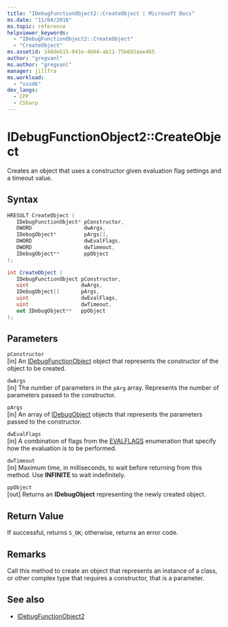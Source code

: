 ```yaml
---
title: "IDebugFunctionObject2::CreateObject | Microsoft Docs"
ms.date: "11/04/2016"
ms.topic: reference
helpviewer_keywords:
  - "IDebugFunctionObject2::CreateObject"
  - "CreateObject"
ms.assetid: 148de615-941e-4b64-ab11-75b692aae465
author: "gregvanl"
ms.author: "gregvanl"
manager: jillfra
ms.workload:
  - "vssdk"
dev_langs:
  - CPP
  - CSharp
---
```

# IDebugFunctionObject2::CreateObject
Creates an object that uses a constructor given evaluation flag settings and a timeout value.

## Syntax

```cpp
HRESULT CreateObject (
   IDebugFunctionObject* pConstructor,
   DWORD                 dwArgs,
   IDebugObject*         pArgs[],
   DWORD                 dwEvalFlags,
   DWORD                 dwTimeout,
   IDebugObject**        ppObject
);
```

```csharp
int CreateObject (
   IDebugFunctionObject pConstructor,
   uint                 dwArgs,
   IDebugObject[]       pArgs,
   uint                 dwEvalFlags,
   uint                 dwTimeout,
   out IDebugObject**   ppObject
);
```

## Parameters
`pConstructor`\
[in] An [IDebugFunctionObject](../../../extensibility/debugger/reference/idebugfunctionobject.md) object that represents the constructor of the object to be created.

`dwArgs`\
[in] The number of parameters in the `pArg` array. Represents the number of parameters passed to the constructor.

`pArgs`\
[in] An array of [IDebugObject](../../../extensibility/debugger/reference/idebugobject.md) objects that represents the parameters passed to the constructor.

`dwEvalFlags`\
[in] A combination of flags from the [EVALFLAGS](../../../extensibility/debugger/reference/evalflags.md) enumeration that specify how the evaluation is to be performed.

`dwTimeout`\
[in] Maximum time, in milliseconds, to wait before returning from this method. Use **INFINITE** to wait indefinitely.

`ppObject`\
[out] Returns an **IDebugObject** representing the newly created object.

## Return Value
 If successful, returns `S_OK`; otherwise, returns an error code.

## Remarks
 Call this method to create an object that represents an instance of a class, or other complex type that requires a constructor, that is a parameter.

## See also
- [IDebugFunctionObject2](../../../extensibility/debugger/reference/idebugfunctionobject2.md)